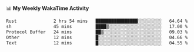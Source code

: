 <!--
**stamp711/stamp711** is a ✨ _special_ ✨ repository because its `README.md` (this file) appears on your GitHub profile.

Here are some ideas to get you started:

- 🔭 I’m currently working on ...
- 🌱 I’m currently learning ...
- 👯 I’m looking to collaborate on ...
- 🤔 I’m looking for help with ...
- 💬 Ask me about ...
- 📫 How to reach me: ...
- 😄 Pronouns: ...
- ⚡ Fun fact: ...
-->

📊 **My Weekly WakaTime Activity**

<!--START_SECTION:waka-->

```txt
Rust              2 hrs 54 mins   ████████████████░░░░░░░░░   64.64 %
sh                45 mins         ████▒░░░░░░░░░░░░░░░░░░░░   17.00 %
Protocol Buffer   24 mins         ██▒░░░░░░░░░░░░░░░░░░░░░░   09.03 %
Other             12 mins         █░░░░░░░░░░░░░░░░░░░░░░░░   04.66 %
Text              12 mins         █░░░░░░░░░░░░░░░░░░░░░░░░   04.55 %
```

<!--END_SECTION:waka-->
